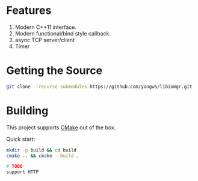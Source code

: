 # Features
1. Modern C++11 interface.
1. Modern functional/bind style callback.
1. async TCP server/client
1. Timer

# Getting the Source

```bash
git clone --recurse-submodules https://github.com/yongw5/libiomgr.git
```

# Building

This project supports [CMake](https://cmake.org/) out of the box.

Quick start:

```bash
mkdir -p build && cd build
cmake .. && cmake --build .

# TODO
support HTTP
